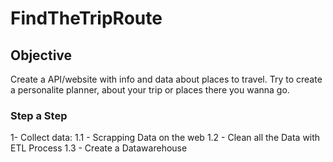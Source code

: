 # FindTheTripRoute

## Objective
Create a API/website with info and data about places to travel.
Try to create a personalite planner, about your trip or places there you wanna go.

### Step a Step
  1- Collect data:
    1.1 - Scrapping Data on the web
    1.2 - Clean all the Data with ETL Process
    1.3 - Create a Datawarehouse
    
